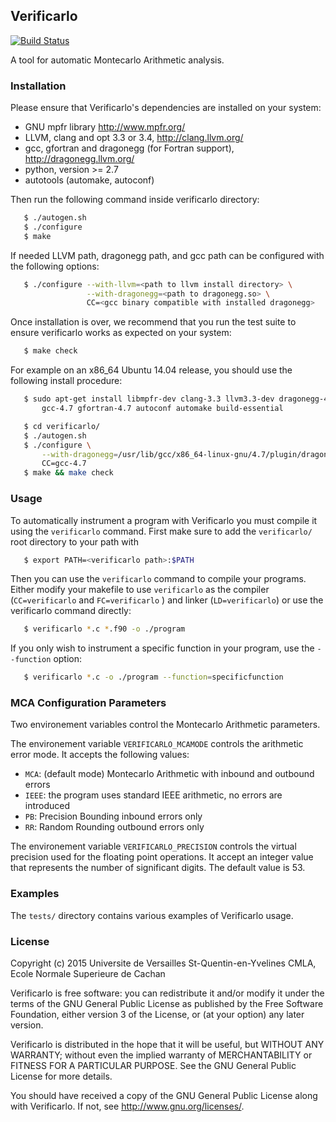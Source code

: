 ## Verificarlo

[![Build Status](https://travis-ci.org/verificarlo/verificarlo.svg?branch=master)](https://travis-ci.org/verificarlo/verificarlo)

A tool for automatic Montecarlo Arithmetic analysis.

### Installation

Please ensure that Verificarlo's dependencies are installed on your system:

  * GNU mpfr library http://www.mpfr.org/
  * LLVM, clang and opt 3.3 or 3.4, http://clang.llvm.org/
  * gcc, gfortran and dragonegg (for Fortran support), http://dragonegg.llvm.org/
  * python, version >= 2.7
  * autotools (automake, autoconf)

Then run the following command inside verificarlo directory:

```bash
   $ ./autogen.sh
   $ ./configure
   $ make
```

If needed LLVM path, dragonegg path, and gcc path can be configured with the
following options:

```bash
   $ ./configure --with-llvm=<path to llvm install directory> \
                 --with-dragonegg=<path to dragonegg.so> \
                 CC=<gcc binary compatible with installed dragonegg>
```

Once installation is over, we recommend that you run the test suite to ensure
verificarlo works as expected on your system:

```bash
   $ make check
```


For example on an x86_64 Ubuntu 14.04 release, you should use the following
install procedure:

```bash
   $ sudo apt-get install libmpfr-dev clang-3.3 llvm3.3-dev dragonegg-4.7 \
       gcc-4.7 gfortran-4.7 autoconf automake build-essential

   $ cd verificarlo/
   $ ./autogen.sh
   $ ./configure \
       --with-dragonegg=/usr/lib/gcc/x86_64-linux-gnu/4.7/plugin/dragonegg.so \
       CC=gcc-4.7
   $ make && make check
```

### Usage

To automatically instrument a program with Verificarlo you must compile it using
the `verificarlo` command. First make sure to add the `verificarlo/` root
directory to your path with

```bash
   $ export PATH=<verificarlo path>:$PATH
```

Then you can use the `verificarlo` command to compile your programs. Either modify
your makefile to use `verificarlo` as the compiler (`CC=verificarlo` and
`FC=verificarlo` ) and linker (`LD=verificarlo`) or use the verificarlo command
directly:

```bash
   $ verificarlo *.c *.f90 -o ./program
```

If you only wish to instrument a specific function in your program, use the
`--function` option:

```bash
   $ verificarlo *.c -o ./program --function=specificfunction
```

### MCA Configuration Parameters

Two environement variables control the Montecarlo Arithmetic parameters.

The environement variable `VERIFICARLO_MCAMODE` controls the arithmetic error
mode. It accepts the following values:

 * `MCA`: (default mode) Montecarlo Arithmetic with inbound and outbound errors
 * `IEEE`: the program uses standard IEEE arithmetic, no errors are introduced
 * `PB`: Precision Bounding inbound errors only
 * `RR`: Random Rounding outbound errors only

The environement variable `VERIFICARLO_PRECISION` controls the virtual
precision used for the floating point operations. It accept an integer value
that represents the number of significant digits. The default value is 53.

### Examples

The `tests/` directory contains various examples of Verificarlo usage.

### License

Copyright (c) 2015
   Universite de Versailles St-Quentin-en-Yvelines
   CMLA, Ecole Normale Superieure de Cachan

Verificarlo is free software: you can redistribute it and/or modify
it under the terms of the GNU General Public License as published by
the Free Software Foundation, either version 3 of the License, or
(at your option) any later version.

Verificarlo is distributed in the hope that it will be useful,
but WITHOUT ANY WARRANTY; without even the implied warranty of
MERCHANTABILITY or FITNESS FOR A PARTICULAR PURPOSE.  See the
GNU General Public License for more details.

You should have received a copy of the GNU General Public License
along with Verificarlo.  If not, see <http://www.gnu.org/licenses/>.
